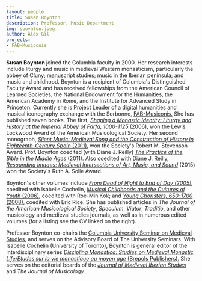 ```yaml
---
layout: people
title: Susan Boynton	
description: Professor, Music Department
img: sboynton.jpeg
author: Alex Gil
projects:
- FAB-Musiconis
---
```


<strong>Susan Boynton </strong>joined the Columbia faculty in 2000. Her research interests include liturgy and music in medieval Western monasticism, particularly the abbey of Cluny; manuscript studies; music in the Iberian peninsula; and music and childhood.  Boynton is a recipient of Columbia's Distinguished Faculty Award and has received fellowships from the American Council of Learned Societies, the National Endowment for the Humanities, the American Academy in Rome, and the Institute for Advanced Study in Princeton. Currently she is Project Leader of a digital humanities and musical iconography exchange with the Sorbonne, <a href="http://edblogs.columbia.edu/musiconis/">FAB-Musiconis.</a> She has published seven books. The first, <a href="http://books.google.com/books?id=ruIq7ej3elkC&amp;printsec=frontcover&amp;source=gbs_ge_summary_r&amp;cad=0#v=onepage&amp;q&amp;f=false"><em>Shaping a Monastic Identity: Liturgy and History at the Imperial Abbey of Farfa, 1000-1125</em> (2006)</a>, won the Lewis Lockwood Award of the American Musicological Society. Her second monograph, <a href="http://books.google.com/books?id=jwXbvpqQN8cC&amp;lpg=PP1&amp;pg=PP1#v=onepage&amp;q&amp;f=false"><em>Silent Music: Medieval Song and the Construction of History in Eighteenth-Century Spain</em> (2011)</a>, won the Society's Robert M. Stevenson Award. Prof. Boynton coedited (with Diane J. Reilly) <a href="http://cup.columbia.edu/book/978-0-231-14826-9/the-practice-of-the-bible-in-the-middle-ages"><em>The Practice of the Bible in the Middle Ages</em> (2011)</a>. Also coedited with Diane J. Reilly,  <em><a href="http://www.brepols.net/Pages/ShowProduct.aspx?prod_id=IS-9782503554372-1">Resounding Images: Medieval Intersections of Art, Music, and Sound</a> </em>(2015) won the Society's Ruth A. Solie Award.

Boynton's other volumes include <em><a href="http://brepols.metapress.com/content/m6753p/">From Dead of Night to End of Day (2005)</a>, </em>coedited with Isabelle Cochelin, <a href="http://books.google.com/books?id=0mkDfDjdQ8sC&amp;lpg=PP1&amp;pg=PP1#v=onepage&amp;q&amp;f=false"><em>Musical Childhoods and the Cultures of Youth</em></a><a href="http://books.google.com/books?id=0mkDfDjdQ8sC&amp;lpg=PP1&amp;pg=PP1#v=onepage&amp;q&amp;f=false"> (2006)</a>, coedited with Roe-Min Kok; and <a href="http://books.google.com/books?id=pk3KtYRaYncC&amp;lpg=PP1&amp;pg=PP1#v=onepage&amp;q&amp;f=false"><em>Young Choristers, 650-1700</em> (2008)</a>, coedited with Eric Rice. She has published articles in <em>The Journal of the American Musicological Society</em>, <em>Speculum</em>, <em>Viator</em>, <em>Traditio</em>, and other musicology and medieval studies journals, as well as in numerous edited volumes (for a listing see the CV linked on the right).

Professor Boynton co-chairs the <a href="http://universityseminars.columbia.edu/seminars/medieval-studies/">Columbia University Seminar on Medieval Studies</a>, and serves on the Advisory Board of The University Seminars. With Isabelle Cochelin (University of Toronto), Boynton is general editor of the interdisciplinary series <a href="http://www.brepols.net/Pages/BrowseBySeries.aspx?TreeSeries=DM"><em>Disciplina Monastica: Studies on Medieval Monastic Life/Etudes sur la vie monastique au moyen age</em> (Brepols Publishers).</a> She serves on the editorial boards of the <em><a href="http://www.tandfonline.com/toc/ribs20/current#.UZKGvkol9Ec">Journal of Medieval Iberian Studies</a> </em>and<em> The Journal of</em> <em>Musicology.</em>